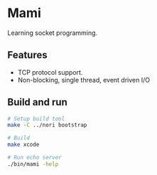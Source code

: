 # Mami

Learning socket programming.

## Features

* TCP protocol support.
* Non-blocking, single thread, event driven I/O

## Build and run

```sh
# Setup build tool
make -C ../nori bootstrap

# Build
make xcode

# Run echo server
./bin/mami -help
```
